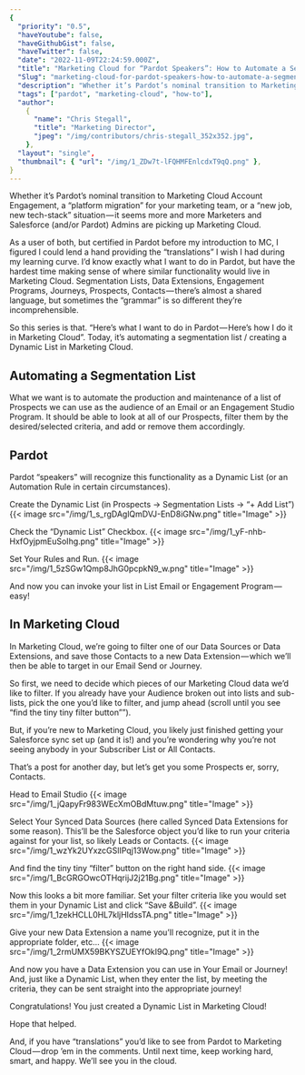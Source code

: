 ```yaml
---
{
  "priority": "0.5",
  "haveYoutube": false,
  "haveGithubGist": false,
  "haveTwitter": false,
  "date": "2022-11-09T22:24:59.000Z",
  "title": "Marketing Cloud for “Pardot Speakers”: How to Automate a Segmentation List / Dynamic Lists",
  "Slug": "marketing-cloud-for-pardot-speakers-how-to-automate-a-segmentation-list-dynamic-lists",
  "description": "Whether it’s Pardot’s nominal transition to Marketing Cloud Account Engagement, a “platform migration” for your marketing team, or a “new job, new tech-stack” situation — it seems more and more Marketers and Salesforce (and/or Pardot) Admins are picking up Marketing Cloud..",
  "tags": ["pardot", "marketing-cloud", "how-to"],
  "author":
    {
      "name": "Chris Stegall",
      "title": "Marketing Director",
      "jpeg": "/img/contributors/chris-stegall_352x352.jpg",
    },
  "layout": "single",
  "thumbnail": { "url": "/img/1_ZDw7t-lFQHMFEnlcdxT9qQ.png" },
}
---
```


Whether it’s Pardot’s nominal transition to Marketing Cloud Account Engagement, a “platform migration” for your marketing team, or a “new job, new tech-stack” situation — it seems more and more Marketers and Salesforce (and/or Pardot) Admins are picking up Marketing Cloud.

As a user of both, but certified in Pardot before my introduction to MC, I figured I could lend a hand providing the “translations” I wish I had during my learning curve.
I’d know exactly what I want to do in Pardot, but have the hardest time making sense of where similar functionality would live in Marketing Cloud. Segmentation Lists, Data Extensions, Engagement Programs, Journeys, Prospects, Contacts — there’s almost a shared language, but sometimes the “grammar” is so different they’re incomprehensible.

So this series is that. “Here’s what I want to do in Pardot — Here’s how I do it in Marketing Cloud”. Today, it’s automating a segmentation list / creating a Dynamic List in Marketing Cloud.

## Automating a Segmentation List

What we want is to automate the production and maintenance of a list of Prospects we can use as the audience of an Email or an Engagement Studio Program. It should be able to look at all of our Prospects, filter them by the desired/selected criteria, and add or remove them accordingly.

## Pardot

Pardot “speakers” will recognize this functionality as a Dynamic List (or an Automation Rule in certain circumstances).

Create the Dynamic List (in Prospects -&gt; Segmentation Lists -&gt; “+ Add List”)
{{< image src="/img/1_s_rgDAglQmDVJ-EnD8iGNw.png" title="Image" >}}

Check the “Dynamic List” Checkbox.
{{< image src="/img/1_yF-nhb-HxfOyjpmEuSoIhg.png" title="Image" >}}

Set Your Rules and Run.
{{< image src="/img/1_5zSGw1Qmp8JhG0pcpkN9_w.png" title="Image" >}}

And now you can invoke your list in List Email or Engagement Program — easy!

## In Marketing Cloud

In Marketing Cloud, we’re going to filter one of our Data Sources or Data Extensions, and save those Contacts to a new Data Extension — which we’ll then be able to target in our Email Send or Journey.

So first, we need to decide which pieces of our Marketing Cloud data we’d like to filter. If you already have your Audience broken out into lists and sub-lists, pick the one you’d like to filter, and jump ahead (scroll until you see “find the tiny tiny filter button””).

But, if you’re new to Marketing Cloud, you likely just finished getting your Salesforce sync set up (and it is!) and you’re wondering why you’re not seeing anybody in your Subscriber List or All Contacts.

That’s a post for another day, but let’s get you some Prospects er, sorry, Contacts.

Head to Email Studio
{{< image src="/img/1_jQapyFr983WEcXmOBdMtuw.png" title="Image" >}}

Select Your Synced Data Sources (here called Synced Data Extensions for some reason). This’ll be the Salesforce object you’d like to run your criteria against for your list, so likely Leads or Contacts.
{{< image src="/img/1_wzYk2UYxzcGSlIPqj13Wow.png" title="Image" >}}

And find the tiny tiny “filter” button on the right hand side.
{{< image src="/img/1_BcGRGOwcOTHqrijJ2j21Bg.png" title="Image" >}}

Now this looks a bit more familiar. Set your filter criteria like you would set them in your Dynamic List and click “Save &amp;Build”.
{{< image src="/img/1_1zekHCLL0HL7kljHIdssTA.png" title="Image" >}}

Give your new Data Extension a name you’ll recognize, put it in the appropriate folder, etc…
{{< image src="/img/1_2rmUMX59BKYSZUEYfOkI9Q.png" title="Image" >}}

And now you have a Data Extension you can use in Your Email or Journey! And, just like a Dynamic List, when they enter the list, by meeting the criteria, they can be sent straight into the appropriate journey!

Congratulations! You just created a Dynamic List in Marketing Cloud!

Hope that helped.

And, if you have “translations” you’d like to see from Pardot to Marketing Cloud — drop ’em in the comments. Until next time, keep working hard, smart, and happy. We’ll see you in the cloud.
